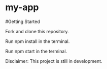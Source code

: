 # my-app
 
#Getting Started

Fork and clone this repository.

Run npm install in the terminal.

Run npm start in the terminal.

Disclaimer: This project is still in development.
